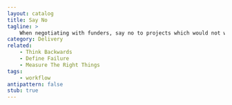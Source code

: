```yaml
---
layout: catalog
title: Say No
tagline: >
    When negotiating with funders, say no to projects which would not work in your local environment.
category: Delivery
related:
    - Think Backwards
    - Define Failure
    - Measure The Right Things
tags:
    - workflow
antipattern: false 
stub: true
---
```

